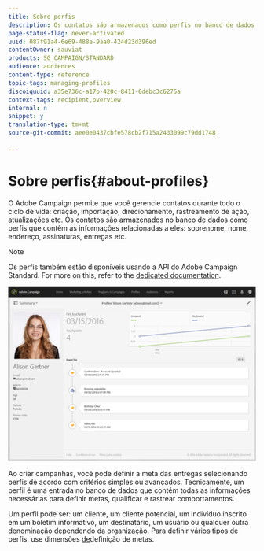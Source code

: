 ```yaml
---
title: Sobre perfis
description: Os contatos são armazenados como perfis no banco de dados do Campaign e atualizados durante todo o ciclo de vida.
page-status-flag: never-activated
uuid: 087f91a4-6e69-488e-9aa0-424d23d396ed
contentOwner: sauviat
products: SG_CAMPAIGN/STANDARD
audience: audiences
content-type: reference
topic-tags: managing-profiles
discoiquuid: a35e736c-a17b-420c-8411-0debc3c6275a
context-tags: recipient,overview
internal: n
snippet: y
translation-type: tm+mt
source-git-commit: aee0e0437cbfe578cb2f715a2433099c79dd1748

---
```



# Sobre perfis{#about-profiles}

O Adobe Campaign permite que você gerencie contatos durante todo o ciclo de vida: criação, importação, direcionamento, rastreamento de ação, atualizações etc. Os contatos são armazenados no banco de dados como perfis que contêm as informações relacionadas a eles: sobrenome, nome, endereço, assinaturas, entregas etc.

>[!NOTE]
>
>Os perfis também estão disponíveis usando a API do Adobe Campaign Standard. For more on this, refer to the [dedicated documentation](../../api/using/retrieving-profiles.md).

![](assets/marketing_history.png)

Ao criar campanhas, você pode definir a meta das entregas selecionando perfis de acordo com critérios simples ou avançados. Tecnicamente, um perfil é uma entrada no banco de dados que contém todas as informações necessárias para definir metas, qualificar e rastrear comportamentos.

Um perfil pode ser: um cliente, um cliente potencial, um indivíduo inscrito em um boletim informativo, um destinatário, um usuário ou qualquer outra denominação dependendo da organização. Para definir vários tipos de perfis, use dimensões [de](../../automating/using/query.md#targeting-dimensions-and-resources)definição de metas.

